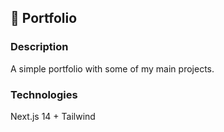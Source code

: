 ## 🎨 Portfolio 

### Description
 A simple portfolio with some of my main projects.

### Technologies
Next.js 14 + Tailwind
